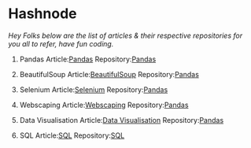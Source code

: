 # Hashnode
*Hey Folks below are the list of articles & their respective repositories for you all to refer, have fun coding.*

1. Pandas
Article:[Pandas](https://bhagesh.tech/)
Repository:[Pandas](/)

2. BeautifulSoup
Article:[BeautifulSoup](https://bhagesh.tech/)
Repository:[Pandas](/)

3. Selenium
Article:[Selenium](https://bhagesh.tech/)
Repository:[Pandas](/)

4. Webscaping
Article:[Webscaping](https://bhagesh.tech/)
Repository:[Pandas](/)

5. Data Visualisation
Article:[Data Visualisation](https://bhagesh.tech/)
Repository:[Pandas](/)

6. SQL
Article:[SQL](https://bhagesh.tech/)
Repository:[SQL](/)
